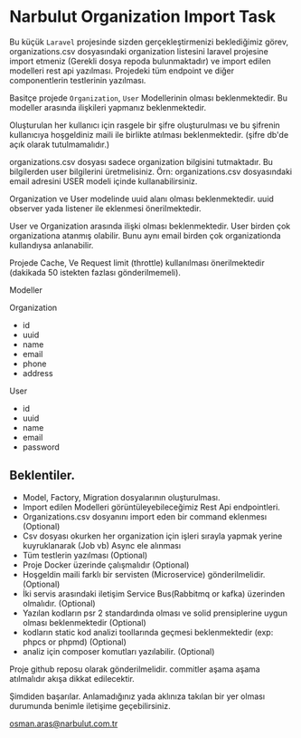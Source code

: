 # Narbulut Organization Import Task

Bu küçük `Laravel` projesinde sizden gerçekleştirmenizi beklediğimiz görev, organizations.csv dosyasındaki organization listesini laravel projesine import etmeniz (Gerekli dosya repoda bulunmaktadır) ve import edilen modelleri rest api yazılması. Projedeki tüm endpoint ve diğer componentlerin testlerinin yazılması.

Basitçe projede `Organization`, `User` Modellerinin olması beklenmektedir. Bu modeller arasında ilişkileri yapmanız beklenmektedir. 

Oluşturulan her kullanıcı için rasgele bir şifre oluşturulması ve bu şifrenin kullanıcıya hoşgeldiniz maili ile birlikte atılması beklenmektedir. (şifre db'de açık olarak tutulmamalıdır.)

organizations.csv dosyası sadece organization bilgisini tutmaktadır. Bu bilgilerden user bilgilerini üretmelisiniz. Örn: organizations.csv dosyasındaki email adresini USER modeli içinde kullanabilirsiniz. 

Organization ve User modelinde uuid alanı olması beklenmektedir. uuid observer yada listener ile eklenmesi önerilmektedir.

User ve Organization arasında ilişki olması beklenmektedir. User birden çok organizationa atanmış olabilir. Bunu aynı email birden çok organizationda kullandıysa anlanabilir.

Projede Cache, Ve Request limit (throttle) kullanılması önerilmektedir (dakikada 50 istekten fazlası gönderilmemeli).

Modeller

Organization
 - id
 - uuid
 - name
 - email
 - phone
 - address

User
 - id
 - uuid
 - name
 - email
 - password


## Beklentiler.
- Model, Factory, Migration dosyalarının oluşturulması.
- Import edilen Modelleri görüntüleyebileceğimiz Rest Api endpointleri.
- Organizations.csv dosyanını import eden bir command eklenmesı (Optional)
- Csv dosyası okurken her organization için işleri sırayla yapmak yerine kuyruklanarak (Job vb) Async ele alınması
- Tüm testlerin yazılması (Optional)
- Proje Docker üzerinde çalışmalıdır (Optional)
- Hoşgeldin maili farklı bir servisten (Microservice) gönderilmelidir. (Optional)
- İki servis arasındaki iletişim Service Bus(Rabbitmq or kafka) üzerinden olmalıdır. (Optional)
- Yazılan kodların psr 2 standardında olması ve solid prensiplerine uygun olması beklenmektedir (Optional)
- kodların static kod analizi toollarında geçmesi beklenmektedir (exp: phpcs or phpmd) (Optional)
- analiz için composer komutları yazılabilir. (Optional)


Proje github reposu olarak gönderilmelidir. commitler aşama aşama atılmalıdır akışa dikkat edilecektir.

Şimdiden başarılar. Anlamadığınız yada aklınıza takılan bir yer olması durumunda benimle iletişime geçebilirsiniz.

osman.aras@narbulut.com.tr